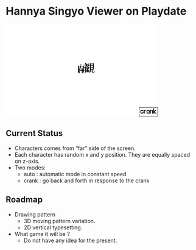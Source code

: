 # Hannya Singyo Viewer on Playdate

![screen-shot](./screen-shot.gif)

## Current Status

* Characters comes from “far” side of the screen.
* Each character has random x and y position. They are equally spaced on z-axis.
* Two modes:
  * auto : automatic mode in constant speed
  * crank : go back and forth in response to the crank

## Roadmap

* Drawing pattern
  * 3D moving pattern variation.
  * 2D vertical typesetting.
* What game it will be ?
  * Do not have any idea for the present.
